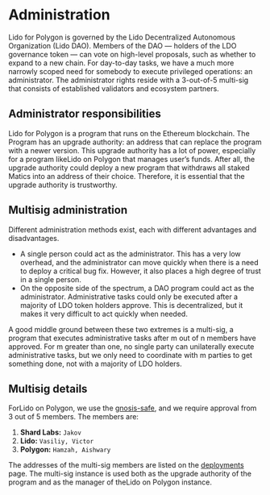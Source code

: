 # Administration

Lido for Polygon is governed by the Lido Decentralized Autonomous Organization (Lido DAO). Members of the DAO — holders of the LDO governance token — can vote on high-level proposals, such as whether to expand to a new chain. For day-to-day tasks, we have a much more narrowly scoped need for somebody to execute privileged operations: an administrator. The administrator rights reside with a 3-out-of-5 multi-sig that consists of established validators and ecosystem partners.

## Administrator responsibilities

Lido for Polygon is a program that runs on the Ethereum blockchain. The Program has an upgrade authority: an address that can replace the program with a newer version. This upgrade authority has a lot of power, especially for a program likeLido on Polygon that manages user’s funds. After all, the upgrade authority could deploy a new program that withdraws all staked Matics into an address of their choice. Therefore, it is essential that the upgrade authority is trustworthy.

## Multisig administration

Different administration methods exist, each with different advantages and disadvantages.

- A single person could act as the administrator. This has a very low overhead, and the administrator can move quickly when there is a need to deploy a critical bug fix. However, it also places a high degree of trust in a single person.
- On the opposite side of the spectrum, a DAO program could act as the administrator. Administrative tasks could only be executed after a majority of LDO token holders approve. This is decentralized, but it makes it very difficult to act quickly when needed.

A good middle ground between these two extremes is a multi-sig, a program that executes administrative tasks after m out of n members have approved. For m greater than one, no single party can unilaterally execute administrative tasks, but we only need to coordinate with m parties to get something done, not with a majority of LDO holders.

## Multisig details

ForLido on Polygon, we use the [gnosis-safe](https://gnosis-safe.io/app/), and we require approval from 3 out of 5 members. The members are:
1. **Shard Labs:** `Jakov`
2. **Lido:** `Vasiliy, Victor`
3. **Polygon:** `Hamzah, Aishwary`

The addresses of the multi-sig members are listed on the [deployments](https://github.com/Shard-Labs/PoLido/blob/main/mainnet-deployment-info.json#L3) page. The multi-sig instance is used both as the upgrade authority of the program and as the manager of theLido on Polygon instance.




